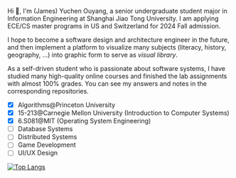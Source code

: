 Hi 👋, I'm (James) Yuchen Ouyang, a senior undergraduate student
major in Information Engineering at Shanghai Jiao Tong University.
I am applying ECE/CS master programs in US and Switzerland for 2024 Fall admission.

I hope to become a software design and architecture engineer in the future,
and then implement a platform to visualize many subjects
(literacy, history, geography, ...) into graphic form to serve as *visual library*.

As a self-driven student who is passionate about software systems,
I have studied many high-quality online courses and finished the lab assignments
with almost 100% grades. You can see my answers and notes in the corresponding repositories. 

- [x] Algorithms@Princeton University
- [x] 15-213@Carnegie Mellon University (Introduction to Computer Systems)
- [x] 6.S081@MIT (Operating System Engineering)
- [ ] Database Systems
- [ ] Distributed Systems
- [ ] Game Development
- [ ] UI/UX Design

[![Top Langs](https://github-readme-stats.vercel.app/api/top-langs/?username=ouyangyuchen&layout=compact&hide=jupyter%20notebook)](https://github.com/anuraghazra/github-readme-stats)
